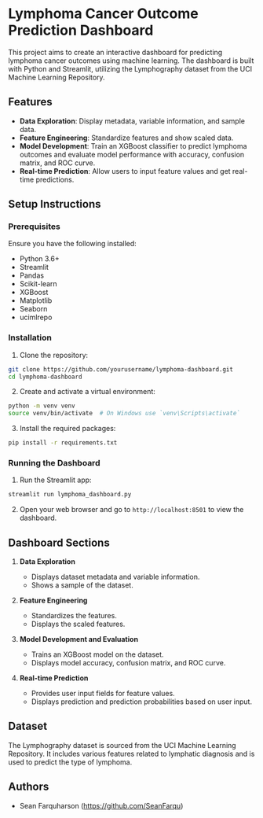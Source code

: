 
# Lymphoma Cancer Outcome Prediction Dashboard

This project aims to create an interactive dashboard for predicting lymphoma cancer outcomes using machine learning. The dashboard is built with Python and Streamlit, utilizing the Lymphography dataset from the UCI Machine Learning Repository.

## Features

- **Data Exploration**: Display metadata, variable information, and sample data.
- **Feature Engineering**: Standardize features and show scaled data.
- **Model Development**: Train an XGBoost classifier to predict lymphoma outcomes and evaluate model performance with accuracy, confusion matrix, and ROC curve.
- **Real-time Prediction**: Allow users to input feature values and get real-time predictions.

## Setup Instructions

### Prerequisites

Ensure you have the following installed:

- Python 3.6+
- Streamlit
- Pandas
- Scikit-learn
- XGBoost
- Matplotlib
- Seaborn
- ucimlrepo

### Installation

1. Clone the repository:

```bash
git clone https://github.com/yourusername/lymphoma-dashboard.git
cd lymphoma-dashboard
```

2. Create and activate a virtual environment:

```bash
python -m venv venv
source venv/bin/activate  # On Windows use `venv\Scripts\activate`
```

3. Install the required packages:

```bash
pip install -r requirements.txt
```

### Running the Dashboard

1. Run the Streamlit app:

```bash
streamlit run lymphoma_dashboard.py
```

2. Open your web browser and go to `http://localhost:8501` to view the dashboard.

## Dashboard Sections

1. **Data Exploration**
   - Displays dataset metadata and variable information.
   - Shows a sample of the dataset.

2. **Feature Engineering**
   - Standardizes the features.
   - Displays the scaled features.

3. **Model Development and Evaluation**
   - Trains an XGBoost model on the dataset.
   - Displays model accuracy, confusion matrix, and ROC curve.

4. **Real-time Prediction**
   - Provides user input fields for feature values.
   - Displays prediction and prediction probabilities based on user input.

## Dataset

The Lymphography dataset is sourced from the UCI Machine Learning Repository. It includes various features related to lymphatic diagnosis and is used to predict the type of lymphoma.

## Authors

- Sean Farquharson (https://github.com/SeanFarqu)
